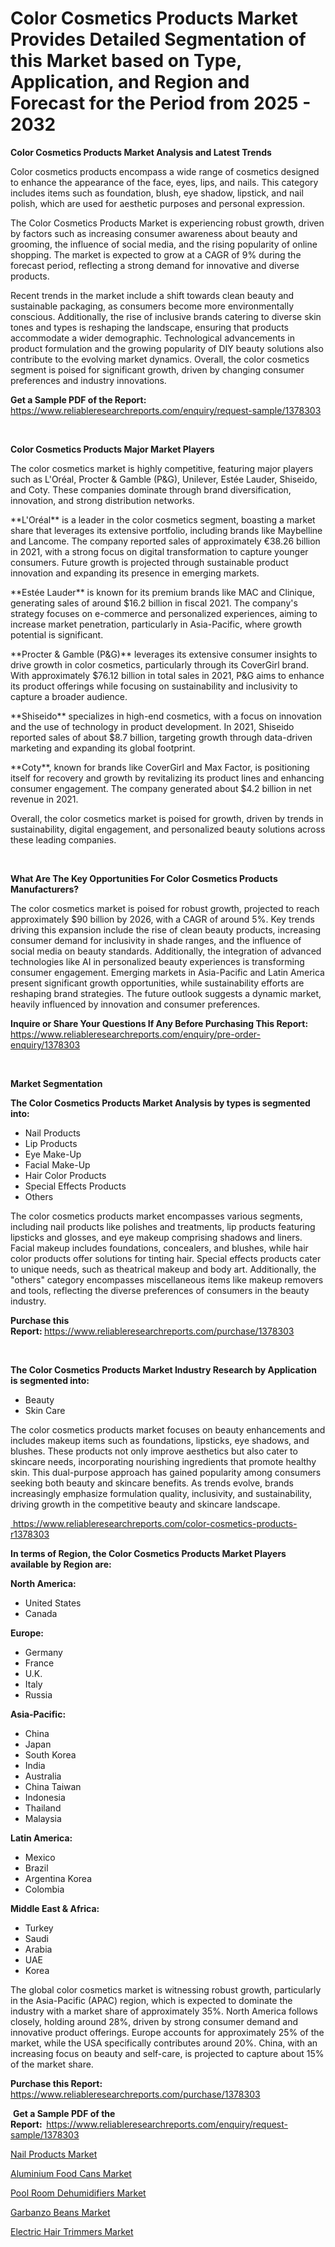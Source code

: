 <p><h1>Color Cosmetics Products Market Provides Detailed Segmentation of this Market based on Type, Application, and Region and Forecast for the Period from 2025 - 2032</h1></p><p><strong>Color Cosmetics Products Market Analysis and Latest Trends</strong></p>
<p><p>Color cosmetics products encompass a wide range of cosmetics designed to enhance the appearance of the face, eyes, lips, and nails. This category includes items such as foundation, blush, eye shadow, lipstick, and nail polish, which are used for aesthetic purposes and personal expression.</p><p>The Color Cosmetics Products Market is experiencing robust growth, driven by factors such as increasing consumer awareness about beauty and grooming, the influence of social media, and the rising popularity of online shopping. The market is expected to grow at a CAGR of 9% during the forecast period, reflecting a strong demand for innovative and diverse products. </p><p>Recent trends in the market include a shift towards clean beauty and sustainable packaging, as consumers become more environmentally conscious. Additionally, the rise of inclusive brands catering to diverse skin tones and types is reshaping the landscape, ensuring that products accommodate a wider demographic. Technological advancements in product formulation and the growing popularity of DIY beauty solutions also contribute to the evolving market dynamics. Overall, the color cosmetics segment is poised for significant growth, driven by changing consumer preferences and industry innovations.</p></p>
<p><strong>Get a Sample PDF of the Report:&nbsp;</strong> <a href="https://www.reliableresearchreports.com/enquiry/request-sample/1378303?utm_campaign=28&utm_medium=2&utm_source=Github&utm_content=ia&utm_term=05022025&utm_id=color-cosmetics-products">https://www.reliableresearchreports.com/enquiry/request-sample/1378303</a></p>
<p>&nbsp;</p>
<p><strong>Color Cosmetics Products Major Market Players</strong></p>
<p><p>The color cosmetics market is highly competitive, featuring major players such as L'Oréal, Procter & Gamble (P&G), Unilever, Estée Lauder, Shiseido, and Coty. These companies dominate through brand diversification, innovation, and strong distribution networks.</p><p>**L'Oréal** is a leader in the color cosmetics segment, boasting a market share that leverages its extensive portfolio, including brands like Maybelline and Lancome. The company reported sales of approximately €38.26 billion in 2021, with a strong focus on digital transformation to capture younger consumers. Future growth is projected through sustainable product innovation and expanding its presence in emerging markets.</p><p>**Estée Lauder** is known for its premium brands like MAC and Clinique, generating sales of around $16.2 billion in fiscal 2021. The company's strategy focuses on e-commerce and personalized experiences, aiming to increase market penetration, particularly in Asia-Pacific, where growth potential is significant.</p><p>**Procter & Gamble (P&G)** leverages its extensive consumer insights to drive growth in color cosmetics, particularly through its CoverGirl brand. With approximately $76.12 billion in total sales in 2021, P&G aims to enhance its product offerings while focusing on sustainability and inclusivity to capture a broader audience.</p><p>**Shiseido** specializes in high-end cosmetics, with a focus on innovation and the use of technology in product development. In 2021, Shiseido reported sales of about $8.7 billion, targeting growth through data-driven marketing and expanding its global footprint.</p><p>**Coty**, known for brands like CoverGirl and Max Factor, is positioning itself for recovery and growth by revitalizing its product lines and enhancing consumer engagement. The company generated about $4.2 billion in net revenue in 2021.</p><p>Overall, the color cosmetics market is poised for growth, driven by trends in sustainability, digital engagement, and personalized beauty solutions across these leading companies.</p></p>
<p>&nbsp;</p>
<p><strong>What Are The Key Opportunities For Color Cosmetics Products Manufacturers?</strong></p>
<p><p>The color cosmetics market is poised for robust growth, projected to reach approximately $90 billion by 2026, with a CAGR of around 5%. Key trends driving this expansion include the rise of clean beauty products, increasing consumer demand for inclusivity in shade ranges, and the influence of social media on beauty standards. Additionally, the integration of advanced technologies like AI in personalized beauty experiences is transforming consumer engagement. Emerging markets in Asia-Pacific and Latin America present significant growth opportunities, while sustainability efforts are reshaping brand strategies. The future outlook suggests a dynamic market, heavily influenced by innovation and consumer preferences.</p></p>
<p><strong>Inquire or Share Your Questions If Any Before Purchasing This Report:</strong> <a href="https://www.reliableresearchreports.com/enquiry/pre-order-enquiry/1378303?utm_campaign=28&utm_medium=2&utm_source=Github&utm_content=ia&utm_term=05022025&utm_id=color-cosmetics-products">https://www.reliableresearchreports.com/enquiry/pre-order-enquiry/1378303</a></p>
<p>&nbsp;</p>
<p><strong>Market Segmentation</strong></p>
<p><strong>The Color Cosmetics Products Market Analysis by types is segmented into:</strong></p>
<p><ul><li>Nail Products</li><li>Lip Products</li><li>Eye Make-Up</li><li>Facial Make-Up</li><li>Hair Color Products</li><li>Special Effects Products</li><li>Others</li></ul></p>
<p><p>The color cosmetics products market encompasses various segments, including nail products like polishes and treatments, lip products featuring lipsticks and glosses, and eye makeup comprising shadows and liners. Facial makeup includes foundations, concealers, and blushes, while hair color products offer solutions for tinting hair. Special effects products cater to unique needs, such as theatrical makeup and body art. Additionally, the "others" category encompasses miscellaneous items like makeup removers and tools, reflecting the diverse preferences of consumers in the beauty industry.</p></p>
<p><strong>Purchase this Report:&nbsp;</strong><a href="https://www.reliableresearchreports.com/purchase/1378303?utm_campaign=28&utm_medium=2&utm_source=Github&utm_content=ia&utm_term=05022025&utm_id=color-cosmetics-products">https://www.reliableresearchreports.com/purchase/1378303</a></p>
<p>&nbsp;</p>
<p><strong>The Color Cosmetics Products Market Industry Research by Application is segmented into:</strong></p>
<p><ul><li>Beauty</li><li>Skin Care</li></ul></p>
<p><p>The color cosmetics products market focuses on beauty enhancements and includes makeup items such as foundations, lipsticks, eye shadows, and blushes. These products not only improve aesthetics but also cater to skincare needs, incorporating nourishing ingredients that promote healthy skin. This dual-purpose approach has gained popularity among consumers seeking both beauty and skincare benefits. As trends evolve, brands increasingly emphasize formulation quality, inclusivity, and sustainability, driving growth in the competitive beauty and skincare landscape.</p></p>
<p><a href="https://www.reliableresearchreports.com/color-cosmetics-products-r1378303?utm_campaign=28&utm_medium=2&utm_source=Github&utm_content=ia&utm_term=05022025&utm_id=color-cosmetics-products">&nbsp;https://www.reliableresearchreports.com/color-cosmetics-products-r1378303</a></p>
<p><strong>In terms of Region, the Color Cosmetics Products Market Players available by Region are:</strong></p>
<p>
    <p> <strong> North America: </strong>
        <ul>
            <li>United States</li>
            <li>Canada</li>
        </ul>
        </p> 
    <p> <strong> Europe: </strong>
        <ul>
            <li>Germany</li>
            <li>France</li>
            <li>U.K.</li>
            <li>Italy</li>
            <li>Russia</li>
        </ul>
        </p> 
    <p> <strong> Asia-Pacific: </strong>
        <ul>
            <li>China</li>
            <li>Japan</li>
            <li>South Korea</li>
            <li>India</li>
            <li>Australia</li>
            <li>China Taiwan</li>
            <li>Indonesia</li>
            <li>Thailand</li>
            <li>Malaysia</li>
        </ul>
        </p> 
    <p> <strong> Latin America: </strong>
        <ul>
            <li>Mexico</li>
            <li>Brazil</li>
            <li>Argentina Korea</li>
            <li>Colombia</li>
        </ul>
        </p> 
    <p> <strong> Middle East & Africa: </strong>
        <ul>
            <li>Turkey</li>
            <li>Saudi</li>
            <li>Arabia</li>
            <li>UAE</li>
            <li>Korea</li>
        </ul>
    </p>
    </p>
<p><p>The global color cosmetics market is witnessing robust growth, particularly in the Asia-Pacific (APAC) region, which is expected to dominate the industry with a market share of approximately 35%. North America follows closely, holding around 28%, driven by strong consumer demand and innovative product offerings. Europe accounts for approximately 25% of the market, while the USA specifically contributes around 20%. China, with an increasing focus on beauty and self-care, is projected to capture about 15% of the market share.</p></p>
<p><strong>Purchase this Report: </strong><a href="https://www.reliableresearchreports.com/purchase/1378303?utm_campaign=28&utm_medium=2&utm_source=Github&utm_content=ia&utm_term=05022025&utm_id=color-cosmetics-products">https://www.reliableresearchreports.com/purchase/1378303</a></p>
<p>&nbsp;<strong>Get a Sample PDF of the Report:&nbsp;&nbsp;</strong><a href="https://www.reliableresearchreports.com/enquiry/request-sample/1378303?utm_campaign=28&utm_medium=2&utm_source=Github&utm_content=ia&utm_term=05022025&utm_id=color-cosmetics-products">https://www.reliableresearchreports.com/enquiry/request-sample/1378303</a></p>
<p><strong></strong></p>
<p><p><a href="https://github.com/semiensamuel72378/Market-Research-Report-List-1/blob/main/nail-products-market.md?utm_campaign=28&utm_medium=2&utm_source=Github&utm_content=ia&utm_term=05022025&utm_id=color-cosmetics-products">Nail Products Market</a></p><p><a href="https://github.com/rileymgdorcas/Market-Research-Report-List-1/blob/main/aluminium-food-cans-market.md?utm_campaign=28&utm_medium=2&utm_source=Github&utm_content=ia&utm_term=05022025&utm_id=color-cosmetics-products">Aluminium Food Cans Market</a></p><p><a href="https://github.com/letisharempel95/Market-Research-Report-List-1/blob/main/pool-room-dehumidifiers-market.md?utm_campaign=28&utm_medium=2&utm_source=Github&utm_content=ia&utm_term=05022025&utm_id=color-cosmetics-products">Pool Room Dehumidifiers Market</a></p><p><a href="https://github.com/locarol73/Market-Research-Report-List-1/blob/main/garbanzo-beans-market.md?utm_campaign=28&utm_medium=2&utm_source=Github&utm_content=ia&utm_term=05022025&utm_id=color-cosmetics-products">Garbanzo Beans Market</a></p><p><a href="https://github.com/lehumiston1971679/Market-Research-Report-List-1/blob/main/electric-hair-trimmers-market.md?utm_campaign=28&utm_medium=2&utm_source=Github&utm_content=ia&utm_term=05022025&utm_id=color-cosmetics-products">Electric Hair Trimmers Market</a></p></p>